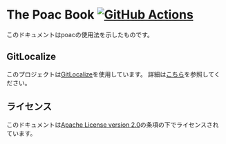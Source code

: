 # The Poac Book [![GitHub Actions](https://github.com/poacpm/doc.poac.pm/workflows/GitHub%20Pages/badge.svg)](https://github.com/poacpm/doc.poac.pm/actions?query=workflow%3A%22GitHub+Pages%22)
このドキュメントはpoacの使用法を示したものです。

## GitLocalize
このプロジェクトは[GitLocalize](https://gitlocalize.com)を使用しています。
詳細は[こちら](https://gitlocalize.com/repo/3597)を参照してください。

## ライセンス
このドキュメントは[Apache License version 2.0](LICENSE)の条項の下でライセンスされています。
